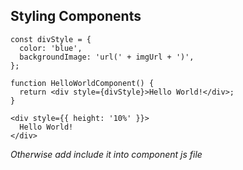 ## Styling Components

```
const divStyle = {
  color: 'blue',
  backgroundImage: 'url(' + imgUrl + ')',
};

function HelloWorldComponent() {
  return <div style={divStyle}>Hello World!</div>;
}
```

```
<div style={{ height: '10%' }}>
  Hello World!
</div>
```

*Otherwise add include it into component js file*
